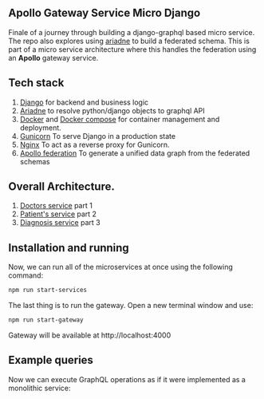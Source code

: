 ## Apollo Gateway Service Micro Django
Finale of a journey through building a django-graphql based micro service.
The repo also explores using [ariadne](https://ariadnegraphql.org/) to build a federated schema.
This is part of a micro service architecture where 
this handles the federation using an **Apollo** gateway service.
## Tech stack
1. [Django](https://www.djangoproject.com/) for backend and business logic
2. [Ariadne](https://ariadnegraphql.org/) to resolve python/django objects to graphql API
3. [Docker](https://docs.docker.com/get-docker/) and
 [Docker compose](https://docs.docker.com/compose/) for container management and deployment.
4. [Gunicorn](https://gunicorn.org/) To serve Django in a production state
5. [Nginx](https://www.nginx.com/) To act as a reverse proxy for Gunicorn.
6. [Apollo federation](https://www.apollographql.com/docs/apollo-server/federation/introduction/) To generate a unified data graph from the federated schemas
 
## Overall Architecture.

1. [Doctors service](https://github.com/KimaruThagna/micro-django) part 1
2. [Patient's service](https://github.com/KimaruThagna/patient-microservice) part 2
3. [Diagnosis service](https://github.com/KimaruThagna/diagnosis-microservice) part 3

## Installation and running


Now, we can run all of the microservices at once using the following command:

```bash
npm run start-services
```

The last thing is to run the gateway. Open a new terminal window and use:

```bash
npm run start-gateway
```
Gateway will be available at http://localhost:4000



## Example queries

Now we can execute GraphQL operations as if it were implemented as a monolithic service:


```graphql

```